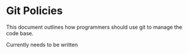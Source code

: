# Git Policies

This document outlines how programmers should use git to manage the code base.

Currently needs to be written